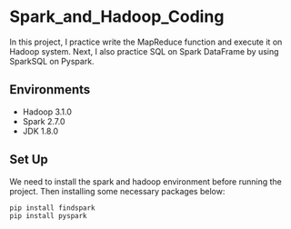 # Spark_and_Hadoop_Coding
In this project, I practice write the MapReduce function and execute it on Hadoop system. Next, I also practice SQL on Spark DataFrame by using SparkSQL on Pyspark.

## Environments
- Hadoop 3.1.0
- Spark 2.7.0
- JDK 1.8.0

## Set Up
We need to install the spark and hadoop environment before running the project. Then installing some necessary packages below:
```
pip install findspark
pip install pyspark
```
